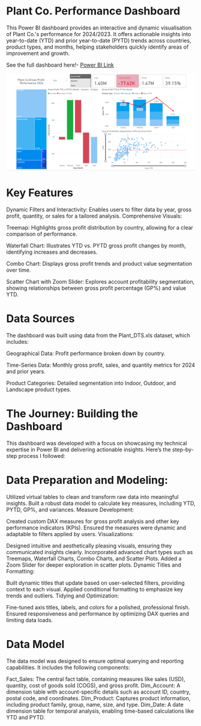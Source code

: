 # Plant Co. Performance Dashboard

This Power BI dashboard provides an interactive and dynamic visualisation of Plant Co.'s performance for 2024/2023. It offers actionable insights into year-to-date (YTD) and prior year-to-date (PYTD) trends across countries, product types, and months, helping stakeholders quickly identify areas of improvement and growth.

See the full dashboard here!- [Power BI Link](https://app.powerbi.com/view?r=eyJrIjoiMDU3NWU4ZmEtZTdlZi00NGU2LThmNzAtMDhiZjUxZjdhZDkyIiwidCI6ImFlMzg1NGFjLWE2MDYtNDQ3OS1hZWQwLTg3YmExMTYwYTQzMyJ9)

![Dashboard Screenshot](Dashboard%20Screenshot.png)

# Key Features
Dynamic Filters and Interactivity: Enables users to filter data by year, gross profit, quantity, or sales for a tailored analysis.
Comprehensive Visuals:

Treemap: Highlights gross profit distribution by country, allowing for a clear comparison of performance.

Waterfall Chart: Illustrates YTD vs. PYTD gross profit changes by month, identifying increases and decreases.

Combo Chart: Displays gross profit trends and product value segmentation over time.

Scatter Chart with Zoom Slider: Explores account profitability segmentation, showing relationships between gross profit percentage (GP%) and value YTD.

# Data Sources
The dashboard was built using data from the Plant_DTS.xls dataset, which includes:

Geographical Data: Profit performance broken down by country.

Time-Series Data: Monthly gross profit, sales, and quantity metrics for 2024 and prior years.

Product Categories: Detailed segmentation into Indoor, Outdoor, and Landscape product types.

# The Journey: Building the Dashboard
This dashboard was developed with a focus on showcasing my technical expertise in Power BI and delivering actionable insights. Here’s the step-by-step process I followed:

# Data Preparation and Modeling:

Utilized virtual tables to clean and transform raw data into meaningful insights.
Built a robust data model to calculate key measures, including YTD, PYTD, GP%, and variances.
Measure Development:

Created custom DAX measures for gross profit analysis and other key performance indicators (KPIs).
Ensured the measures were dynamic and adaptable to filters applied by users.
Visualizations:

Designed intuitive and aesthetically pleasing visuals, ensuring they communicated insights clearly.
Incorporated advanced chart types such as Treemaps, Waterfall Charts, Combo Charts, and Scatter Plots.
Added a Zoom Slider for deeper exploration in scatter plots.
Dynamic Titles and Formatting:

Built dynamic titles that update based on user-selected filters, providing context to each visual.
Applied conditional formatting to emphasize key trends and outliers.
Tidying and Optimization:

Fine-tuned axis titles, labels, and colors for a polished, professional finish.
Ensured responsiveness and performance by optimizing DAX queries and limiting data loads.

# Data Model

The data model was designed to ensure optimal querying and reporting capabilities. It includes the following components:

Fact_Sales: The central fact table, containing measures like sales (USD), quantity, cost of goods sold (COGS), and gross profit.
Dim_Account: A dimension table with account-specific details such as account ID, country, postal code, and coordinates.
Dim_Product: Captures product information, including product family, group, name, size, and type.
Dim_Date: A date dimension table for temporal analysis, enabling time-based calculations like YTD and PYTD.

